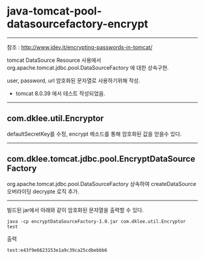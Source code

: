 # java-tomcat-pool-datasourcefactory-encrypt
***
 참조 : http://www.jdev.it/encrypting-passwords-in-tomcat/

 tomcat DataSource Resource 사용에서 org.apache.tomcat.jdbc.pool.DataSourceFactory 에 대한 상속구현.
 
 user, password, url 암호화된 문자열로 사용하기위해 작성.
 
 * tomcat 8.0.39 에서 테스트 작성되었음.
 
***
## com.dklee.util.Encryptor
 defaultSecretKey를 수정, encrypt 메소드를 통해 암호화된 값을 얻을수 있다.
***
## com.dklee.tomcat.jdbc.pool.EncryptDataSourceFactory
 org.apache.tomcat.jdbc.pool.DataSourceFactory 상속하여 createDataSource 오버라이딩 decrypte 로직 추가.

***

빌드된 jar에서 아래와 같이 암호화된 문자열을 출력할 수 있다.

`
java -cp encryptDataSourceFactory-1.0.jar com.dklee.util.Encryptor test
`

출력

`
test:e43f9e6623153e1a9c39ca25cdbebbb6
`
